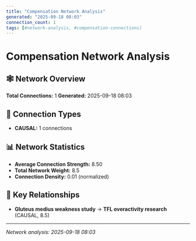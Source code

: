 ```yaml
---
title: "Compensation Network Analysis"
generated: "2025-09-18 08:03"
connection_count: 1
tags: [#network-analysis, #compensation-connections]
---
```


# Compensation Network Analysis

## 🕸️ Network Overview
**Total Connections:** 1
**Generated:** 2025-09-18 08:03

## 🔗 Connection Types

- **CAUSAL:** 1 connections


## 📊 Network Statistics

- **Average Connection Strength:** 8.50
- **Total Network Weight:** 8.5
- **Connection Density:** 0.01 (normalized)


## 🎯 Key Relationships
- **Gluteus medius weakness study** → **TFL overactivity research** (CAUSAL, 8.5)


---
*Network analysis: 2025-09-18 08:03*
